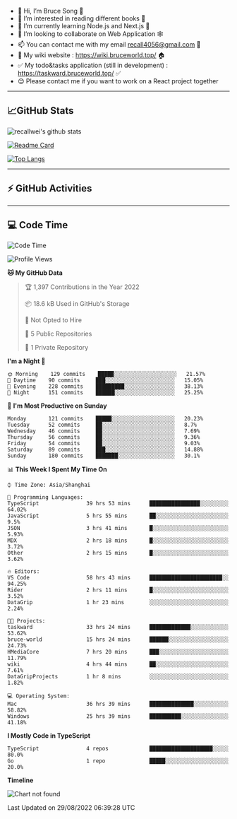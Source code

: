 - 👋 Hi, I’m Bruce Song 🦁️
- 👀 I’m interested in reading different books 📖
- 🌱 I’m currently learning Node.js and Next.js 🚀
- 💞️ I’m looking to collaborate on Web Application 🕸️
- 📫 You can contact me with my email recall4056@gmail.com 📮
- 📖 My wiki website : https://wiki.bruceworld.top/ 🏠
- ✅ My todo&tasks application (still in development) : https://taskward.bruceworld.top/ ✅
- 😊 Please contact me if you want to work on a React project together
---

## 📈GitHub Stats

![recallwei's github stats](https://github-readme-stats.vercel.app/api?username=recallwei&show_icons=true&theme=dracula&count_private=true&include_all_commits)

<!---
repository 卡片
--->

[![Readme Card](https://github-readme-stats.vercel.app/api/pin/?username=recallwei&repo=recallwei&theme=dracula)](https://github.com/recallwei/daily)

<!---
repository 常用语言 layout=compact（紧凑布局）
--->

[![Top Langs](https://github-readme-stats.vercel.app/api/top-langs/?username=recallwei&layout=compact&theme=dracula)](https://github.com/recallwei/daily)

---

## ⚡️ GitHub Activities

<!--START_SECTION:activity-->

<!--END_SECTION:activity-->

---

## 💻 Code Time

<!--START_SECTION:waka-->
![Code Time](http://img.shields.io/badge/Code%20Time-2%2C043%20hrs%2052%20mins-blue)

![Profile Views](http://img.shields.io/badge/Profile%20Views-11-blue)

**🐱 My GitHub Data** 

> 🏆 1,397 Contributions in the Year 2022
 > 
> 📦 18.6 kB Used in GitHub's Storage 
 > 
> 🚫 Not Opted to Hire
 > 
> 📜 5 Public Repositories 
 > 
> 🔑 1 Private Repository 
 > 
**I'm a Night 🦉** 

```text
🌞 Morning    129 commits    █████░░░░░░░░░░░░░░░░░░░░   21.57% 
🌆 Daytime    90 commits     ███░░░░░░░░░░░░░░░░░░░░░░   15.05% 
🌃 Evening    228 commits    █████████░░░░░░░░░░░░░░░░   38.13% 
🌙 Night      151 commits    ██████░░░░░░░░░░░░░░░░░░░   25.25%

```
📅 **I'm Most Productive on Sunday** 

```text
Monday       121 commits    █████░░░░░░░░░░░░░░░░░░░░   20.23% 
Tuesday      52 commits     ██░░░░░░░░░░░░░░░░░░░░░░░   8.7% 
Wednesday    46 commits     ██░░░░░░░░░░░░░░░░░░░░░░░   7.69% 
Thursday     56 commits     ██░░░░░░░░░░░░░░░░░░░░░░░   9.36% 
Friday       54 commits     ██░░░░░░░░░░░░░░░░░░░░░░░   9.03% 
Saturday     89 commits     ███░░░░░░░░░░░░░░░░░░░░░░   14.88% 
Sunday       180 commits    ███████░░░░░░░░░░░░░░░░░░   30.1%

```


📊 **This Week I Spent My Time On** 

```text
⌚︎ Time Zone: Asia/Shanghai

💬 Programming Languages: 
TypeScript               39 hrs 53 mins      ████████████████░░░░░░░░░   64.02% 
JavaScript               5 hrs 55 mins       ██░░░░░░░░░░░░░░░░░░░░░░░   9.5% 
JSON                     3 hrs 41 mins       █░░░░░░░░░░░░░░░░░░░░░░░░   5.93% 
MDX                      2 hrs 18 mins       █░░░░░░░░░░░░░░░░░░░░░░░░   3.72% 
Other                    2 hrs 15 mins       █░░░░░░░░░░░░░░░░░░░░░░░░   3.62%

🔥 Editors: 
VS Code                  58 hrs 43 mins      ███████████████████████░░   94.25% 
Rider                    2 hrs 11 mins       █░░░░░░░░░░░░░░░░░░░░░░░░   3.52% 
DataGrip                 1 hr 23 mins        ░░░░░░░░░░░░░░░░░░░░░░░░░   2.24%

🐱‍💻 Projects: 
taskward                 33 hrs 24 mins      █████████████░░░░░░░░░░░░   53.62% 
bruce-world              15 hrs 24 mins      ██████░░░░░░░░░░░░░░░░░░░   24.73% 
HMediaCore               7 hrs 20 mins       ███░░░░░░░░░░░░░░░░░░░░░░   11.79% 
wiki                     4 hrs 44 mins       ██░░░░░░░░░░░░░░░░░░░░░░░   7.61% 
DataGripProjects         1 hr 8 mins         ░░░░░░░░░░░░░░░░░░░░░░░░░   1.82%

💻 Operating System: 
Mac                      36 hrs 39 mins      ██████████████░░░░░░░░░░░   58.82% 
Windows                  25 hrs 39 mins      ██████████░░░░░░░░░░░░░░░   41.18%

```

**I Mostly Code in TypeScript** 

```text
TypeScript               4 repos             ████████████████████░░░░░   80.0% 
Go                       1 repo              █████░░░░░░░░░░░░░░░░░░░░   20.0%

```


**Timeline**

![Chart not found](https://raw.githubusercontent.com/recallwei/recallwei/main/charts/bar_graph.png) 


 Last Updated on 29/08/2022 06:39:28 UTC
<!--END_SECTION:waka-->
<!---
recallwei/recallwei is a ✨ special ✨ repository because its `README.md` (this file) appears on your GitHub profile.
You can click the Preview link to take a look at your changes.
--->
